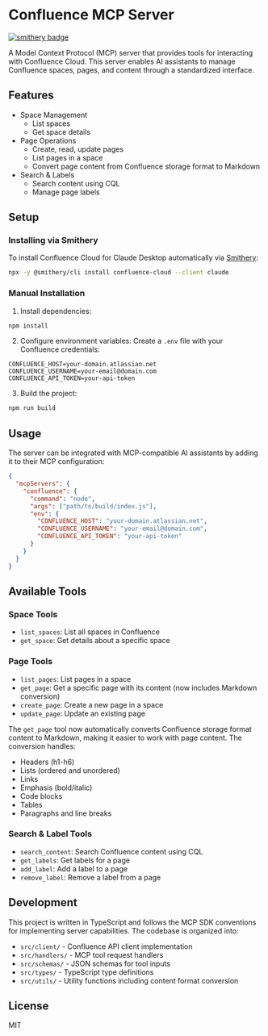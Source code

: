 # Confluence MCP Server
[![smithery badge](https://smithery.ai/badge/confluence-cloud)](https://smithery.ai/server/confluence-cloud)

A Model Context Protocol (MCP) server that provides tools for interacting with Confluence Cloud. This server enables AI assistants to manage Confluence spaces, pages, and content through a standardized interface.

## Features

- Space Management
  - List spaces
  - Get space details
- Page Operations
  - Create, read, update pages
  - List pages in a space
  - Convert page content from Confluence storage format to Markdown
- Search & Labels
  - Search content using CQL
  - Manage page labels

## Setup

### Installing via Smithery

To install Confluence Cloud for Claude Desktop automatically via [Smithery](https://smithery.ai/server/confluence-cloud):

```bash
npx -y @smithery/cli install confluence-cloud --client claude
```

### Manual Installation
1. Install dependencies:
```bash
npm install
```

2. Configure environment variables:
Create a `.env` file with your Confluence credentials:
```
CONFLUENCE_HOST=your-domain.atlassian.net
CONFLUENCE_USERNAME=your-email@domain.com
CONFLUENCE_API_TOKEN=your-api-token
```

3. Build the project:
```bash
npm run build
```

## Usage

The server can be integrated with MCP-compatible AI assistants by adding it to their MCP configuration:

```json
{
  "mcpServers": {
    "confluence": {
      "command": "node",
      "args": ["path/to/build/index.js"],
      "env": {
        "CONFLUENCE_HOST": "your-domain.atlassian.net",
        "CONFLUENCE_USERNAME": "your-email@domain.com",
        "CONFLUENCE_API_TOKEN": "your-api-token"
      }
    }
  }
}
```

## Available Tools

### Space Tools
- `list_spaces`: List all spaces in Confluence
- `get_space`: Get details about a specific space

### Page Tools
- `list_pages`: List pages in a space
- `get_page`: Get a specific page with its content (now includes Markdown conversion)
- `create_page`: Create a new page in a space
- `update_page`: Update an existing page

The `get_page` tool now automatically converts Confluence storage format content to Markdown, making it easier to work with page content. The conversion handles:
- Headers (h1-h6)
- Lists (ordered and unordered)
- Links
- Emphasis (bold/italic)
- Code blocks
- Tables
- Paragraphs and line breaks

### Search & Label Tools
- `search_content`: Search Confluence content using CQL
- `get_labels`: Get labels for a page
- `add_label`: Add a label to a page
- `remove_label`: Remove a label from a page

## Development

This project is written in TypeScript and follows the MCP SDK conventions for implementing server capabilities. The codebase is organized into:

- `src/client/` - Confluence API client implementation
- `src/handlers/` - MCP tool request handlers
- `src/schemas/` - JSON schemas for tool inputs
- `src/types/` - TypeScript type definitions
- `src/utils/` - Utility functions including content format conversion

## License

MIT
